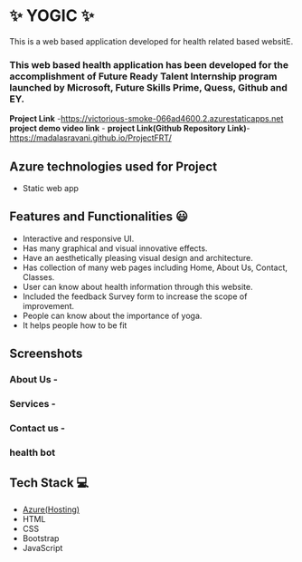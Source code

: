 # ✨  YOGIC ✨

This is a web based application developed for health related based websitE.

### This web based health application has been developed for the accomplishment of Future Ready Talent Internship program launched by Microsoft, Future Skills Prime, Quess, Github and EY.


**Project Link** -https://victorious-smoke-066ad4600.2.azurestaticapps.net
**project demo video link** - 
**project Link(Github Repository Link)**- https://madalasravani.github.io/ProjectFRT/

## Azure technologies used for Project

- Static web app

## Features and Functionalities 😃

- Interactive and responsive UI.
- Has many graphical and visual innovative effects.
- Have an aesthetically pleasing visual design and architecture.
- Has collection of many web pages including Home, About Us, Contact, Classes.
- User can know about health information through this website.
- Included the feedback Survey form to increase the scope of improvement.
- People can know about the importance of yoga.
- It helps people how to be fit

## Screenshots




   

### About Us -



### Services -



### Contact us -



### health bot




## Tech Stack 💻

- [Azure(Hosting)](https://azure.microsoft.com/en-in/features/azure-portal/)
- HTML
- CSS
- Bootstrap
- JavaScript
